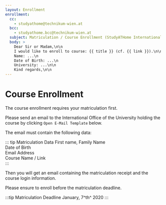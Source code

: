 ```yaml
---
layout: Enrollment
enrollment:
  cc:
    - studyathome@technikum-wien.at
  bcc:
    - studyathome.bcc@technikum-wien.at
  subject: Matriculation / Course Enrollment (StudyATHome Internationally)
  body: >
    Dear Sir or Madam,\n\n
    I would like to enroll to course: {{ title }} (cf. {{ link }}).\n\n
    Name: ...\n
    Date of Birth: ...\n
    University: ...\n\n
    Kind regards,\n\n
---
```


# Course Enrollment

The course enrollment requires your matriculation first.

Please send an email to the International Office of the University holding the course by clicking `Open E-Mail Template` below.

The email must contain the following data:

::: tip Matriculation Data
First name, Family Name  
Date of Birth  
Email Address  
Course Name / Link  
:::

Then you will get an email containing the matriculation receipt and the course login information.

Please ensure to enroll before the matriculation deadline.

:::tip Matriculation Deadline
January, 7^th^ 2020
:::
